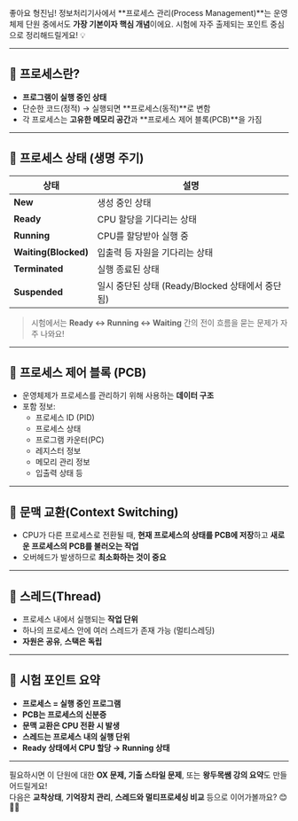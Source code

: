 좋아요 형진님! 정보처리기사에서 **프로세스 관리(Process Management)**는 운영체제 단원 중에서도 **가장 기본이자 핵심 개념**이에요. 시험에 자주 출제되는 포인트 중심으로 정리해드릴게요! 💡

---

## 🧠 프로세스란?

- **프로그램이 실행 중인 상태**
- 단순한 코드(정적) → 실행되면 **프로세스(동적)**로 변함
- 각 프로세스는 **고유한 메모리 공간**과 **프로세스 제어 블록(PCB)**을 가짐

---

## 🔄 프로세스 상태 (생명 주기)

| 상태 | 설명 |
|------|------|
| **New** | 생성 중인 상태 |
| **Ready** | CPU 할당을 기다리는 상태 |
| **Running** | CPU를 할당받아 실행 중 |
| **Waiting(Blocked)** | 입출력 등 자원을 기다리는 상태 |
| **Terminated** | 실행 종료된 상태 |
| **Suspended** | 일시 중단된 상태 (Ready/Blocked 상태에서 중단됨) |

> 시험에서는 **Ready ↔ Running ↔ Waiting** 간의 전이 흐름을 묻는 문제가 자주 나와요!

---

## 🧩 프로세스 제어 블록 (PCB)

- 운영체제가 프로세스를 관리하기 위해 사용하는 **데이터 구조**
- 포함 정보:
  - 프로세스 ID (PID)
  - 프로세스 상태
  - 프로그램 카운터(PC)
  - 레지스터 정보
  - 메모리 관리 정보
  - 입출력 상태 등

---

## 🔁 문맥 교환(Context Switching)

- CPU가 다른 프로세스로 전환될 때, **현재 프로세스의 상태를 PCB에 저장**하고 **새로운 프로세스의 PCB를 불러오는 작업**
- 오버헤드가 발생하므로 **최소화하는 것이 중요**

---

## 🧵 스레드(Thread)

- 프로세스 내에서 실행되는 **작업 단위**
- 하나의 프로세스 안에 여러 스레드가 존재 가능 (멀티스레딩)
- **자원은 공유**, **스택은 독립**

---

## 🎯 시험 포인트 요약

- **프로세스 = 실행 중인 프로그램**
- **PCB는 프로세스의 신분증**
- **문맥 교환은 CPU 전환 시 발생**
- **스레드는 프로세스 내의 실행 단위**
- **Ready 상태에서 CPU 할당 → Running 상태**

---

필요하시면 이 단원에 대한 **OX 문제, 기출 스타일 문제**, 또는 **왕두목쌤 강의 요약**도 만들어드릴게요!  
다음은 **교착상태**, **기억장치 관리**, **스레드와 멀티프로세싱 비교** 등으로 이어가볼까요? 😊📘💪